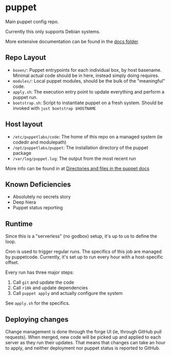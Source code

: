 # puppet

Main puppet config repo.

Currently this only supports Debian systems.

More extensive documentation can be found in the [docs folder](./docs/README.md).

## Repo Layout

- `boxen/`: Puppet entrypoints for each individual box, by host basename. Minimal
  actual code should be in here, instead simply doing requires.
- `modules/`: Local puppet modules, should be the bulk of the "meaningful"
  code.
- `apply.sh`: The execution entry point to update everything and perform a puppet run.
- `bootstrap.sh`: Script to instantiate puppet on a fresh system. Should be
  invoked with `just bootstrap $HOSTNAME`

## Host layout

- `/etc/puppetlabs/code`: The home of this repo on a managed system (ie codedir and modulepath)
- `/opt/puppetlabs/puppet`: The installation directory of the puppet package
- `/var/log/puppet.log`: The output from the most recent run

More info can be found in at [Directories and files in the puppet docs](https://www.puppet.com/docs/puppet/8/dirs_important_directories.html)

## Known Deficiencies

- Absolutely no secrets story
- Deep hiera
- Puppet status reporting

## Runtime

Since this is a "serverless" (no godbox) setup, it's up to us to define the loop.

Cron is used to trigger regular runs. The specifics of this job are managed by
puppetcode. Currently, it's set up to run every hour with a
host-specific offset.

Every run has three major steps:

1. Call `git` and update the code
2. Call `r10k` and update dependencies
3. Call `puppet apply` and actually configure the system

See `apply.sh` for the specifics.

## Deploying changes

Change management is done through the forge UI (ie, through GitHub pull
requests). When merged, new code will be picked up and applied to each server
as they run their updates. That means that changes can take an hour to
apply, and neither deployment nor puppet status is reported to GitHub.
